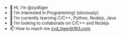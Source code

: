 - 👋 Hi, I’m @zydtiger
- 👀 I’m interested in Programming! (obviously)
- 🌱 I’m currently learning C/C++, Python, Nodejs, Java
- 💞️ I’m looking to collaborate on C/C++ and Nodejs
- 📫 How to reach me zyd_tiger@163.com

<!---
zydtiger/zydtiger is a ✨ special ✨ repository because its `README.md` (this file) appears on your GitHub profile.
You can click the Preview link to take a look at your changes.
--->
